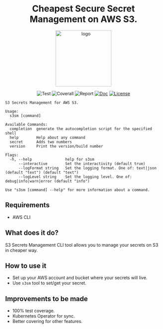 <h1 align="center">
Cheapest Secure Secret Management on AWS S3.
</h1>

<p align="center">
  <a href="https://omegion.dev" target="_blank">
    <img width="180" src="https://cdn.logo.com/hotlink-ok/logo-social-sq.png" alt="logo">
  </a>
</p>

<p align="center">
    <img src="https://img.shields.io/github/workflow/status/omegion/s3sm-template/Test" alt="Test"></a>
    <img src="https://coveralls.io/repos/github/omegion/s3sm-template/badge.svg?branch=master" alt="Coverall"></a>
    <img src="https://goreportcard.com/badge/github.com/omegion/s3-secret-manager-template" alt="Report"></a>
    <a href="http://pkg.go.dev/github.com/omegion/s3-secret-manager-template"><img src="https://img.shields.io/badge/pkg.go.dev-doc-blue" alt="Doc"></a>
    <a href="https://github.com/omegion/s3-secret-manager-template/blob/master/LICENSE"><img src="https://img.shields.io/github/license/omegion/s3sm-template" alt="License"></a>
</p>

```shell
S3 Secrets Management for AWS S3.

Usage:
  s3sm [command]

Available Commands:
  completion  generate the autocompletion script for the specified shell
  help        Help about any command
  secret      Adds two numbers
  version     Print the version/build number

Flags:
  -h, --help               help for s3sm
      --interactive        Set the interactivity (default true)
      --logFormat string   Set the logging format. One of: text|json (default "text") (default "text")
      --logLevel string    Set the logging level. One of: debug|info|warn|error (default "info")

Use "s3sm [command] --help" for more information about a command.
```

## Requirements

* AWS CLI

## What does it do?

S3 Secrets Management CLI tool allows you to manage your secrets on S3 in cheaper way.

## How to use it

* Set up your AWS account and bucket where your secrets will live.
* Use `s3sm` tool to set/get your secret.

## Improvements to be made

* 100% test coverage.
* Kubernetes Operator for sync.
* Better covering for other features.


